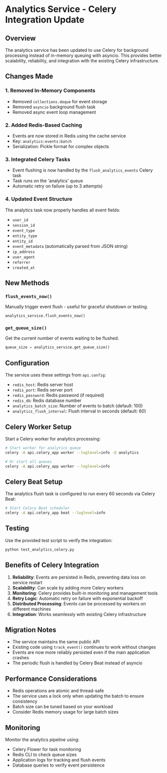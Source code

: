 # Analytics Service - Celery Integration Update

## Overview

The analytics service has been updated to use Celery for background processing instead of in-memory queuing with asyncio. This provides better scalability, reliability, and integration with the existing Celery infrastructure.

## Changes Made

### 1. Removed In-Memory Components
- Removed `collections.deque` for event storage
- Removed `asyncio` background flush task
- Removed async event loop management

### 2. Added Redis-Based Caching
- Events are now stored in Redis using the cache service
- Key: `analytics:events:batch`
- Serialization: Pickle format for complex objects

### 3. Integrated Celery Tasks
- Event flushing is now handled by the `flush_analytics_events` Celery task
- Task runs on the 'analytics' queue
- Automatic retry on failure (up to 3 attempts)

### 4. Updated Event Structure
The analytics task now properly handles all event fields:
- `user_id`
- `session_id`
- `event_type`
- `entity_type`
- `entity_id`
- `event_metadata` (automatically parsed from JSON string)
- `ip_address`
- `user_agent`
- `referrer`
- `created_at`

## New Methods

### `flush_events_now()`
Manually trigger event flush - useful for graceful shutdown or testing.

```python
analytics_service.flush_events_now()
```

### `get_queue_size()`
Get the current number of events waiting to be flushed.

```python
queue_size = analytics_service.get_queue_size()
```

## Configuration

The service uses these settings from `api.config`:
- `redis_host`: Redis server host
- `redis_port`: Redis server port
- `redis_password`: Redis password (if required)
- `redis_db`: Redis database number
- `analytics_batch_size`: Number of events to batch (default: 100)
- `analytics_flush_interval`: Flush interval in seconds (default: 60)

## Celery Worker Setup

Start a Celery worker for analytics processing:

```bash
# Start worker for analytics queue
celery -A api.celery_app worker --loglevel=info -Q analytics

# Or start all queues
celery -A api.celery_app worker --loglevel=info
```

## Celery Beat Setup

The analytics flush task is configured to run every 60 seconds via Celery Beat:

```bash
# Start Celery Beat scheduler
celery -A api.celery_app beat --loglevel=info
```

## Testing

Use the provided test script to verify the integration:

```bash
python test_analytics_celery.py
```

## Benefits of Celery Integration

1. **Reliability**: Events are persisted in Redis, preventing data loss on service restart
2. **Scalability**: Can scale by adding more Celery workers
3. **Monitoring**: Celery provides built-in monitoring and management tools
4. **Retry Logic**: Automatic retry on failure with exponential backoff
5. **Distributed Processing**: Events can be processed by workers on different machines
6. **Integration**: Works seamlessly with existing Celery infrastructure

## Migration Notes

- The service maintains the same public API
- Existing code using `track_event()` continues to work without changes
- Events are now more reliably persisted even if the main application crashes
- The periodic flush is handled by Celery Beat instead of asyncio

## Performance Considerations

- Redis operations are atomic and thread-safe
- The service uses a lock only when updating the batch to ensure consistency
- Batch size can be tuned based on your workload
- Consider Redis memory usage for large batch sizes

## Monitoring

Monitor the analytics pipeline using:
- Celery Flower for task monitoring
- Redis CLI to check queue sizes
- Application logs for tracking and flush events
- Database queries to verify event persistence